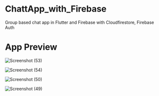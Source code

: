 # ChattApp_with_Firebase
Group based chat app in Flutter and Firebase with Cloudfirestore, Firebase Auth 

# App Preview

![Screenshot (53)](https://github.com/Prathamesh5905/ChattApp_With_Firebase/assets/156505272/5d1daf4f-4ca4-4d68-b1f0-d5133fbe827b)

![Screenshot (54)](https://github.com/Prathamesh5905/ChattApp_With_Firebase/assets/156505272/9c96d353-61e4-4f29-b235-f98152429889)

![Screenshot (50)](https://github.com/Prathamesh5905/ChattApp_With_Firebase/assets/156505272/e048978b-2134-4e1d-84ed-ca529027317b)

![Screenshot (49)](https://github.com/Prathamesh5905/ChattApp_With_Firebase/assets/156505272/d894e5dd-e291-4295-ad49-04846712dc8a)

